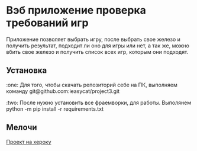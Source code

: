# Вэб приложение проверка требований игр

<p>Приложение позволяет выбрать игру, после выбрать свое железо и получить результат, подходит ли оно для игры или нет, а так же, можно вбить свое железо и получить список всех игр, которым они подходят.</p>

## Установка

<p>:one: Для того, чтобы скачать репозиторий себе на ПК, выполняем команду git@github.com:ieasycat/project3.git</p>
<p>:two: После нужно установить все фраемворки, для работы. Выполянем python -m pip install -r requirements.txt</p>

## Мелочи

[Проект на хероку](https://checking-the-game.herokuapp.com/)
